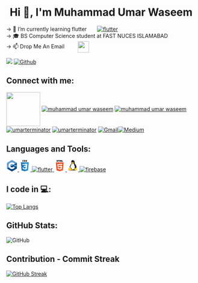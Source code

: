 <h1 align="center">Hi 👋, I'm Muhammad Umar Waseem</h1>


-> 🌱 I’m currently learning flutter &nbsp;&nbsp;&nbsp;&nbsp;&nbsp; <a href="https://flutter.dev" target="_blank" rel="noreferrer"> <img src="https://www.vectorlogo.zone/logos/flutterio/flutterio-icon.svg" alt="flutter" width="40" height="40"/> </a><br>
-> 🎓 BS Computer Science student at FAST NUCES ISLAMABAD <br>
-> 📫 Drop Me An Email &nbsp;&nbsp;&nbsp;&nbsp;&nbsp;&nbsp;&nbsp;  <a href="mailto:umar.waseem@gmail.com" target="blank"><img align="center" src="https://uxwing.com/wp-content/themes/uxwing/download/10-brands-and-social-media/gmail.svg" alt="" height="30" width="30" /></a>



<!-- <img  src="https://readme-jokes.vercel.app/api?theme=dracula&hideBorder&bgColor=#0F0C29" alt="Jokes Card" /> -->





![](https://komarev.com/ghpvc/?username=Umar-Waseem)
[![Github](https://img.shields.io/github/followers/Umar-Waseem?label=Follow&style=social)](https://github.com/Umar-Waseem)  


## Connect with me:
<p >
<a href="https://g.dev/umar-waseem" target="blank"><img align="center" src="https://www.gstatic.com/devrel-devsite/prod/vf0a37f79faad17a4ba7ad32be120d7095e49b17f56e183e15bf9d3819216d0c9/developers/images/lockup.svg" alt="" height="90" width="90" /></a>
<a href="https://www.linkedin.com/in/umarwaseem/" target="blank"><img align="center" src="https://raw.githubusercontent.com/rahuldkjain/github-profile-readme-generator/master/src/images/icons/Social/linked-in-alt.svg" alt="muhammad umar waseem" height="30" width="30" /></a>
<a href="https://stackoverflow.com/users/17903563/muhammad-umar-waseem" target="blank"><img align="center" src="https://raw.githubusercontent.com/rahuldkjain/github-profile-readme-generator/master/src/images/icons/Social/stack-overflow.svg" alt="muhammad umar waseem" height="30" width="30" /></a>
<a href="https://www.codechef.com/users/umarterminator" target="blank"><img align="center" src="https://i.pinimg.com/originals/c5/d9/fc/c5d9fc1e18bcf039f464c2ab6cfb3eb6.jpg" alt="umarterminator" height="30" width="30" /></a>
<a href="https://auth.geeksforgeeks.org/user/umarterminator" target="blank"><img align="center" src="https://raw.githubusercontent.com/rahuldkjain/github-profile-readme-generator/master/src/images/icons/Social/geeks-for-geeks.svg" alt="umarterminator" height="30" width="30" /></a>
 <a href="mailto:umar.waseem@gmail.com" target="blank"><img align="center" src="https://uxwing.com/wp-content/themes/uxwing/download/10-brands-and-social-media/gmail.svg" alt="Gmail" height="30" width="30" /></a><a href="https://medium.com/@umar.waseem" target="blank"><img align="center" src="https://play-lh.googleusercontent.com/hB9t3Z-mi284_49HA3nAuhO-W5Cyhje7r2P9McdgORoVCd-0SV54c12NMQWLHnqALw" alt="Medium" height="30" width="30" /></a>
</p>

## Languages and Tools:
<p > <a href="https://www.w3schools.com/cpp/" target="_blank" rel="noreferrer"> <img src="https://raw.githubusercontent.com/devicons/devicon/master/icons/cplusplus/cplusplus-original.svg" alt="cplusplus" width="30" height="30"/> </a> <a href="https://www.w3schools.com/css/" target="_blank" rel="noreferrer"> <img src="https://raw.githubusercontent.com/devicons/devicon/master/icons/css3/css3-original-wordmark.svg" alt="css3" width="30" height="30"/> </a> <a href="https://flutter.dev" target="_blank" rel="noreferrer"> <img src="https://www.vectorlogo.zone/logos/flutterio/flutterio-icon.svg" alt="flutter" width="30" height="30"/> </a> <a href="https://www.w3.org/html/" target="_blank" rel="noreferrer"> <img src="https://raw.githubusercontent.com/devicons/devicon/master/icons/html5/html5-original-wordmark.svg" alt="html5" width="30" height="30"/> </a> <a href="https://www.linux.org/" target="_blank" rel="noreferrer"> <img src="https://raw.githubusercontent.com/devicons/devicon/master/icons/linux/linux-original.svg" alt="linux" width="30" height="30"/> </a> <a href="https://firebase.google.com" target="_blank" rel="noreferrer"> <img src="https://img.icons8.com/color/452/firebase.png" alt="firebase" width="30" height="30"/> </a> </p>

## I code in 💻:





[![Top Langs](https://github-readme-stats.vercel.app/api/top-langs/?username=Umar-Waseem&layout=compact&theme=dracula&bg_color=30,0f0c29,302b63,24243e&border_radius=14&langs_count=10)](https://github.com/Umar-Waseem/github-readme-stats)



## GitHub Stats:

![GitHub](https://github-readme-stats.vercel.app/api?username=Umar-Waseem&show_icons=true&theme=dracula&bg_color=30,0f0c29,302b63,24243e&title_color=fff&border_radius=14)

## Contribution - Commit Streak
[![GitHub Streak](https://github-readme-streak-stats.herokuapp.com?user=Umar-Waseem&theme=dracula&background=0F0C29)](https://git.io/streak-stats)





